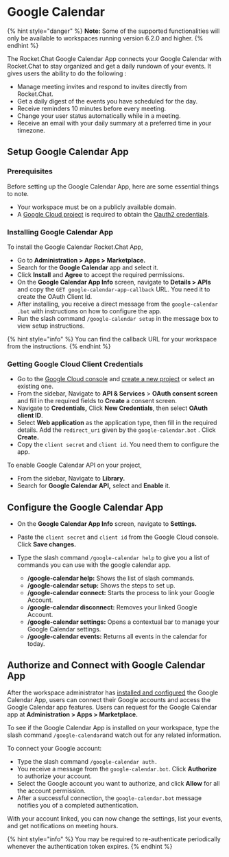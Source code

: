 # Google Calendar

{% hint style="danger" %}
**Note:** Some of the supported functionalities will only be available to workspaces running version 6.2.0 and higher.
{% endhint %}

The Rocket.Chat Google Calendar App connects your Google Calendar with Rocket.Chat to stay organized and get a daily rundown of your events. It gives users the ability to do the following :

* Manage meeting invites and respond to invites directly from Rocket.Chat.
* Get a daily digest of the events you have scheduled for the day.
* Receive reminders 10 minutes before every meeting.
* Change your user status automatically while in a meeting.
* Receive an email with your daily summary at a preferred time in your timezone.

## Setup Google Calendar App

### Prerequisites

Before setting up the Google Calendar App, here are some essential things to note.&#x20;

* Your workspace must be on a publicly available domain.
* A [Google Cloud project](https://console.cloud.google.com/) is required to obtain the [Oauth2 credentials](https://support.google.com/googleapi/answer/6158849?hl=en).

### Installing Google Calendar App

To install the Google Calendar Rocket.Chat App,

* Go to **Administration > Apps > Marketplace.**
* Search for the **Google Calendar** app and select it.
* Click **Install** and **Agree** to accept the required permissions.
* On the **Google Calendar App Info** screen, navigate to **Details > APIs** and copy the  `GET google-calendar-app-callback` URL. You need it to create the OAuth Client Id.
* After installing, you receive a direct message from the   `google-calendar .bot` with instructions on how to configure the app.&#x20;
* Run the slash command `/google-calendar setup` in the message box to view setup instructions.

{% hint style="info" %}
You can find the callback URL  for your workspace from the instructions.
{% endhint %}

### Getting Google Cloud Client Credentials

* Go to the [Google Cloud console](https://console.cloud.google.com/) and [create a new project](https://support.google.com/googleapi/answer/6158849?hl=en) or select an existing one.
* From the sidebar, Navigate to **API & Services** > **OAuth consent screen** and fill in the required fields to **Create** a consent screen.
* Navigate to **Credentials,** Click **New Credentials**, then select **OAuth client ID**.
* Select **Web application** as the application type, then fill in the required details. Add the  `redirect_uri` given by the `google-calendar.bot` . Click **Create.**
* Copy the `client secret` and `client id`. You need them to configure the app.

To enable Google Calendar API on your project,

* From the sidebar, Navigate to **Library.**
* Search for **Google Calendar API,** select and **Enable** it.

## Configure the Google Calendar App

* On the **Google Calendar App Info** screen, navigate to **Settings.**
* Paste the `client secret` and `client id`  from the Google Cloud console. Click **Save changes.**
*   Type the slash command `/google-calendar help` to give you a list of commands you can use with the google calendar app.

    * **/google-calendar help:** Shows the list of slash commands.
    * **/google-calendar setup:** Shows the steps to set up.
    * **/google-calendar connect:** Starts the process to link your Google Account.
    * **/google-calendar disconnect:** Removes your linked Google Account.
    * **/google-calendar settings:** Opens a contextual bar to manage your Google Calendar settings.
    * **/google-calendar events:** Returns all events in the calendar for today.



## Authorize and Connect with Google Calendar App

After the workspace administrator has [installed and configured](./#setup-google-calendar-app) the Google Calendar App, users can connect their Google accounts and access the Google Calendar app features. Users can request for the Google Calendar app at **Administration > Apps > Marketplace.**

To see if the Google Calendar App is installed on your workspace, type the slash command `/google-calendar`and watch out for any related information.

To connect your Google account:

* Type the slash command `/google-calendar auth.`
* You receive a message from the `google-calendar.bot`. Click **Authorize** to authorize your account.
* Select the Google account you want to authorize, and click **Allow** for all the account permission.
* After a successful connection, the `google-calendar.bot` message notifies you of a completed authentication.

With your account linked, you can now change the settings, list your events, and get notifications on meeting hours.

{% hint style="info" %}
You may be required to re-authenticate periodically whenever the authentication token expires.
{% endhint %}

